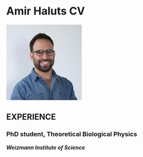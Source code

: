 # Amir Haluts CV

<img src="my_picture.jpg" alt="my_picture" width="200"/>

## **EXPERIENCE**
### PhD student, Theoretical Biological Physics
***Weizmann Institute of Science***
